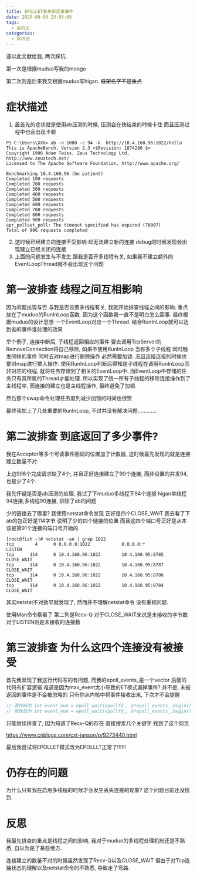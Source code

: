 ```yaml
---
title: EPOLLET丢失新连接事件
date: 2020-08-03 23:03:08
tags:
  - 采坑记
categories:
  - 采坑记
---
```


谨以此文献给我, 两次踩坑.

第一次是根据muduo写我的mongo

第二次则是后来我又根据muduo写higan. ~~框架名字不是重点~~


# 症状描述

1. 最首先的症状就是使用ab压测的时候, 压测会在快结束的时候卡住 而且压测过程中也会出现卡顿
```
PS C:\Users\XXX> ab -n 1000 -c 94 -k  http://10.4.160.96:1022/hello
This is ApacheBench, Version 2.3 <$Revision: 1874286 $>
Copyright 1996 Adam Twiss, Zeus Technology Ltd, http://www.zeustech.net/
Licensed to The Apache Software Foundation, http://www.apache.org/

Benchmarking 10.4.160.96 (be patient)
Completed 100 requests
Completed 200 requests
Completed 300 requests
Completed 400 requests
Completed 500 requests
Completed 600 requests
Completed 700 requests
Completed 800 requests
Completed 900 requests
apr_pollset_poll: The timeout specified has expired (70007)
Total of 996 requests completed
```
2. 这时候已经建立的连接不受影响 却无法建立新的连接 debug的时候发现会出现建立已经关闭的连接
3. 上面的问题发生与不发生 跟我是否开多线程有关, 如果我不建立额外的EventLoopThread就不会出现这个问题


# 第一波排查 线程之间互相影响

因为问题出现与否 与我是否设置多线程有关, 我就开始排查线程之间的影响.
重点放在了muduo的RunInLoop函数. 因为这个函数我一直不是明白怎么回事.
最终根据muduo的设计思想 一个EventLoop对应一个Thread.
结合RunInLoop就可以达到谁的事件谁处理的效果

举个例子, 连接中断后, 子线程返回相应的事件 要去调用TcpServer的RemoveConnection将自己移除, 如果不使用RunInLoop
当有多个子线程 同时触发同样的事件 同时去对map进行删除操作 必然需要加锁. 况且连接连接的时候也要对map进行插入操作.
使用RunInLoop判断后得知是子线程在调用RunInLoop而非对应的线程, 就将任务存储到了相关的EventLoop中. 而EventLoop中存储的任务只有其所属的Thread才能处理.
所以实现了统一所有子线程的移除连接操作到了主线程中, 而连接的建立也是主线程操作, 最终避免了加锁.

然后那个swap命令处理任务度列减少加锁的时间也很赞

最终我加上了几处重要的RunInLoop, 不过并没有解决问题.............

# 第二波排查 到底返回了多少事件?

我在Acceptor等多个可读事件回调的位置加了计数器, 这时候最先发现的就是连接建立数量不对.

上边996个完成请求缺了4个, 并且正好连接建立了90个连接, 而非设置的并发94, 也是少了4个.

我先怀疑是否是ab压测的处理, 我试了下muduo多线程下94个连接 higan单线程94连接,多线程90连接, 排除了ab的问题

少的链接去了哪里? 我使用netstat命令发现 正好是四个CLOSE_WAIT 我去看了下ab的包正好是114字节 说明了少的四个链接的位置
而且这四个端口号正好是从本该是第91个连接的端口号开始的.
```
[root@fish ~]# netstat -an | grep 1022
tcp        4      0 0.0.0.0:1022            0.0.0.0:*               LISTEN     
tcp      114      0 10.4.160.96:1022        10.4.160.95:8785        CLOSE_WAIT 
tcp      114      0 10.4.160.96:1022        10.4.160.95:8787        CLOSE_WAIT 
tcp      114      0 10.4.160.96:1022        10.4.160.95:8786        CLOSE_WAIT 
tcp      114      0 10.4.160.96:1022        10.4.160.95:8784        CLOSE_WAIT 
```
其实netstat不对劲早就发现了, 然而并不理解netstat命令 没有重视问题.

使用Man命令察看了 第二列是Recv-Q 对于CLOSE_WAIT来说是未接收的字节数 对于LISTEN则是未接收的连接数


# 第三波排查 为什么这四个连接没有被接受

首先我发现了我这行代码写的有问题, 而我的epoll_events_是一个vector 后面的代码有扩容逻辑 难道是因为max_event太小导致的ET模式漏掉事件?
并不是, 未被返回的事件是不会被忽略的 只有你从内核中将事件接收出来, 下次才不会提醒
```c++
// 源代码为 int event_num = epoll_wait(epollfd_, &*epoll_events_.begin(), 一个常数, timeout);
// 修改后为 int event_num = epoll_wait(epollfd_, &*epoll_events_.begin(), static_cast<int>(epoll_events_.size()), timeout);
```

只能继续排查了, 因为知道了Recv-Q的存在 直接搜索几个关键字 找到了这个网页

https://www.cnblogs.com/cxt-janson/p/9273440.html

最后我尝试将EPOLLET模式改为EPOLLLT正常了!!!!!!

# 仍存在的问题

为什么只有我在启用多线程的时候才会发生丢失连接的现象? 这个问题目前还没找到.

# 反思

我最先排查的重点是线程之间的影响, 我对于muduo的多线程处理机制还是不熟悉, 自以为是了某些地方. 

连接建立的数量不对的时候虽然发现了Recv-Q以及CLOSE_WAIT 但由于对Tcp连接状态的理解以及netstat命令的不熟悉, 导致走了弯路.
